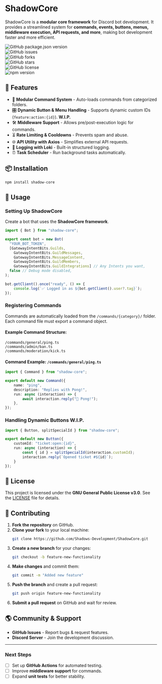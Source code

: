 # ShadowCore  

ShadowCore is a **modular core framework** for Discord bot development. It provides a streamlined system for **commands, events, buttons, menus, middleware execution, API requests, and more**, making bot development faster and more efficient.

![GitHub package.json version](https://img.shields.io/github/package-json/v/Shadows-Development/ShadowCore?style=flat-square)  
![GitHub issues](https://img.shields.io/github/issues/Shadows-Development/ShadowCore?style=flat-square)  
![GitHub forks](https://img.shields.io/github/forks/Shadows-Development/ShadowCore?style=flat-square)  
![GitHub stars](https://img.shields.io/github/stars/Shadows-Development/ShadowCore?style=flat-square)  
![GitHub license](https://img.shields.io/github/license/Shadows-Development/ShadowCore?style=flat-square)  
![npm version](https://img.shields.io/npm/v/shadow-core?style=flat-square)  

## 🌟 Features
- 🚀 **Modular Command System** - Auto-loads commands from categorized folders.
- 🎛 **Dynamic Button & Menu Handling** - Supports dynamic custom IDs (`feature:action:{id}`). **W.I.P.**
- 🛠 **Middleware Support** - Allows pre/post-execution logic for commands.
- ⏳ **Rate Limiting & Cooldowns** - Prevents spam and abuse.
- 🌐 **API Utility with Axios** - Simplifies external API requests.
- 📜 **Logging with Loki** - Built-in structured logging.
- ⏰ **Task Scheduler** - Run background tasks automatically.

## 📦 Installation
```bash
npm install shadow-core
```

## 🚀 Usage

### **Setting Up ShadowCore**
Create a bot that uses the **ShadowCore framework**.

```ts
import { Bot } from "shadow-core";

export const bot = new Bot(
  "YOUR_BOT_TOKEN",
  [GatewayIntentBits.Guilds,
    GatewayIntentBits.GuildMessages,
    GatewayIntentBits.MessageContent,
    GatewayIntentBits.GuildMembers,
    GatewayIntentBits.GuildIntegrations] // Any Intents you want,
  false // Debug mode disabled,
);

bot.getClient().once("ready", () => {
    console.log(`✅ Logged in as ${bot.getClient().user?.tag}`);
});
```

### **Registering Commands**
Commands are automatically loaded from the `/commands/{category}/` folder.  
Each command file must export a command object.

#### **Example Command Structure:**
```
/commands/general/ping.ts
/commands/admin/ban.ts
/commands/moderation/kick.ts
```

#### **Command Example: `/commands/general/ping.ts`**
```ts
import { Command } from "shadow-core";

export default new Command({
    name: "ping",
    description: "Replies with Pong!",
    run: async (interaction) => {
        await interaction.reply("🏓 Pong!");
    },
});
```

### **Handling Dynamic Buttons** **W.I.P.**
```ts
import { Button, splitSpecialId } from "shadow-core";

export default new Button({
    customId: "ticket:open:{id}",
    run: async (interaction) => {
        const { id } = splitSpecialId(interaction.customId);
        interaction.reply(`Opened ticket #${id}`);
    }
});
```

## 📜 License
This project is licensed under the **GNU General Public License v3.0**. See the [LICENSE](LICENSE) file for details.

## 🤝 Contributing
1. **Fork the repository** on GitHub.
2. **Clone your fork** to your local machine:
   ```bash
   git clone https://github.com/Shadows-Development/ShadowCore.git
   ```
3. **Create a new branch** for your changes:
   ```bash
   git checkout -b feature-new-functionality
   ```
4. **Make changes** and commit them:
   ```bash
   git commit -m "Added new feature"
   ```
5. **Push the branch** and create a pull request:
   ```bash
   git push origin feature-new-functionality
   ```
6. **Submit a pull request** on GitHub and wait for review.

## 🌎 Community & Support
- **GitHub Issues** - Report bugs & request features.
- **Discord Server** - Join the development discussion.

---

### **Next Steps**
- [ ] Set up **GitHub Actions** for automated testing.
- [ ] Improve **middleware support** for commands.
- [ ] Expand **unit tests** for better stability.
